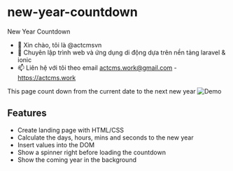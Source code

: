 # new-year-countdown
New Year Countdown
- 👋 Xin chào, tôi là @actcmsvn
- 🌱 Chuyên lập trình web và ứng dụng di động dựa trên nền tảng laravel & ionic
- 📫 Liên hệ với tôi theo email actcms.work@gmail.com - https://actcms.work

This page count down from the current date to the next new year 
![Demo](https://user-images.githubusercontent.com/77098480/192151409-72fa8c9e-abce-494c-a20e-0b17db4fca63.png)

## Features
* Create landing page with HTML/CSS
* Calculate the days, hours, mins and seconds to the new year
* Insert values into the DOM
* Show a spinner right before loading the countdown
* Show the coming year in the background